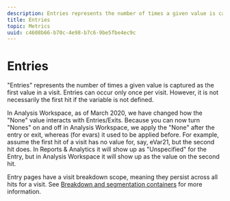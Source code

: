 ```yaml
---
description: Entries represents the number of times a given value is captured as the first value in a visit. Entries can occur only once per visit. However, it is not necessarily the first hit if the variable is not defined.
title: Entries
topic: Metrics
uuid: c4608b66-b70c-4e98-b7c6-9be5fbe4ec9c
---
```


# Entries

"Entries" represents the number of times a given value is captured as the first value in a visit. Entries can occur only once per visit. However, it is not necessarily the first hit if the variable is not defined.

In Analysis Workspace, as of March 2020, we have changed how the "None" value interacts with Entries/Exits.  Because you can now turn "Nones" on and off in Analysis Workspace, we apply the "None" after the entry or exit, whereas (for evars) it used to be applied before.  For example, assume the first hit of a visit has no value for, say, eVar21, but the second hit does. In Reports & Analytics it will show up as "Unspecified" for the Entry, but in Analysis Workspace it will show up as the value on the second hit.

Entry pages have a visit breakdown scope, meaning they persist across all hits for a visit. See [Breakdown and segmentation containers](https://marketing.adobe.com/resources/help/en_US/sc/user/c_Breakdown_and_segmentation_containers.html) for more information.
